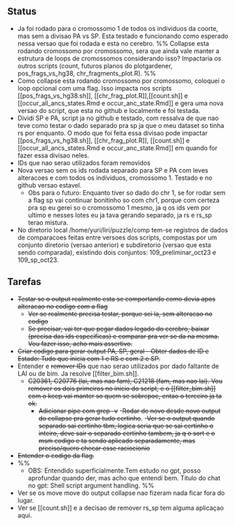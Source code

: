 ## Status

- Ja foi rodado para o cromossomo 1 de todos os individuos da coorte, mas sem a divisao PA vs SP. Esta testado e funcionando como esperado nessa versao que foi rodada e esta no cerebro.
%%
Collapse esta rodando cromossomo por cromossomo, sera que ainda vale manter a estrutura de loops de cromossomos considerando isso? Impactaria os outros scripts (count, futuros planos do plotgardener, pos_frags_vs_hg38, chr_fragments_plot.R).
%%
- Como collapse esta rodando cromossomo por cromossomo, coloquei o loop opcional com uma flag. Isso impacta nos scripts [[pos_frags_vs_hg38.sh]], [[chr_frag_plot.R]],[[count.sh]] e [[occur_all_ancs_states.Rmd e occur_anc_state.Rmd]] e gera uma nova versao do script, que esta no github e localmente e foi testada.
- Dividi SP e PA, script ja no github e testado, com ressalva de que nao teve como testar o dado separado pra sp ja que o meu dataset so tinha rs por enquanto. O modo que foi feita essa divisao pode impactar [[pos_frags_vs_hg38.sh]], [[chr_frag_plot.R]], [[count.sh]] e [[occur_all_ancs_states.Rmd e occur_anc_state.Rmd]] em quando for fazer essa divisao neles.
- IDs que nao serao utilizados foram removidos
- Nova versao sem os ids rodada separado para SP e PA com leves alteracoes e com todos os individuos, cromossomo 1. Testado e no github versao estavel. 
	- Obs para o futuro: Enquanto tiver so dado do chr 1, se for rodar sem a flag sp vai continuar bonitinho so com chr1, porque com certeza pra sp eu gerei so o cromossomo 1 mesmo, ja q os ids vem por ultimo e nesses lotes eu ja tava gerando separado, ja rs e rs_sp terao mistura.
- No diretorio local /home/yuri/liri/puzzle/comp tem-se registros de dados de comparacoes feitas entre versoes dos scripts, compostas por um conjunto diretorio (versao anterior) e subdiretorio (versao que esta sendo comparada), existindo dois conjuntos: 109_preliminar_oct23 e 109_sp_oct23.

## Tarefas

- ~~Testar se o output realmente esta se comportando como devia apos alteracao no codigo com a flag~~
	- ~~Ver se realmente precisa testar, porque sei la, sem alteracao no codigo~~
	- ~~Se precisar, vai ter que pegar dados legado do cerebro, baixar (precisa das ids especificas) e comparar pra ver se da na mesma. Vou fazer isso, acho mais assertivo.~~
- ~~Criar codigo para gerar output PA, SP, geral
		- Obter dados de ID e Estado: Tudo que inicia com 1 e RS e com 2 e SP.~~
- Entender e ~~remover IDs~~ que nao serao utilizados por dado faltante de LAI ou de bim. Ja resolve [[filter_bim.sh]].
	- ~~C20361, C20776 (lai, mas nao fam), C21218 (fam, mas nao lai). Vou remover os dois primeiros no inicio do script, e o [[filter_bim.sh]] com o keep vai manter so quem se sobrepoe, entao o terceiro ja ta ok.~~
		- ~~Adicionar pipe com grep -v~~ 
-~~Rodar de novo desde novo output do collapse pra gerar tudo certinho~~. 
-~~Ver se o output quando separado sai certinho tbm, logica seria que se sai certinho o inteiro,  deve sair o separado certinho tambem, ja q o sort e o msm codigo e ta sendo aplicado separadamente, mas preciso/quero checar esse raciocionio~~
- ~~Entender o codigo da flag.~~ 
- %%
	- OBS: Entendido superficialmente.Tem estudo no gpt, posso aprofundar quando der, mas acho que entendi bem. Titulo do chat no gpt: Shell script argument handling.
	%%
-  Ver se os move move do output collapse nao fizeram nada ficar fora do lugar.
- Ver se [[count.sh]] e a decisao de remover rs_sp tem alguma aplicaçao aqui.